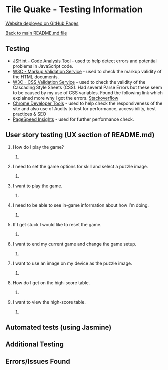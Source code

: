 # Tile Quake - Testing Information

[Website deployed on GitHub Pages](https://devtoguk.github.io/milestone-2-TILE-QUAKE/)

[Back to main README.md file](/README.md)

## Testing
- [JSHint - Code Analysis Tool](https://jshint.com/) - used to help detect errors and potential problems in JavaScript code.
- [W3C - Markup Validation Service](https://validator.w3.org/) - used to check the markup validity of the HTML documents.
- [W3C - CSS Validation Service](https://jigsaw.w3.org/css-validator/) - used to check the validity of the Cascading Style Sheets (CSS). 
  Had several Parse Errors but these seem to be caused by my use of CSS variables. Found the following link which explained more why I
  got the errors. [Stackoverflow](https://stackoverflow.com/questions/57661659/w3c-css-validation-parse-error-on-variables)
- [Chrome Developer Tools](https://developers.google.com/web/tools/chrome-devtools) - used to help check the responsiveness of the site and also use of Audits to test for performance, accessibility, best practices & SEO
- [PageSpeed Insights](https://developers.google.com/speed/pagespeed/insights/) - used for further performance check.


## User story testing (UX section of README.md)
1. How do I play the game?

    1. 

2. I need to set the game options for skill and select a puzzle image.

    1. 

3. I want to play the game.

    1. 

4. I need to be able to see in-game information about how I’m doing.

    1. 

5. If I get stuck I would like to reset the game.

    1. 

6. I want to end my current game and change the game setup.

    1. 

7. I want to use an image on my device as the puzzle image.

    1. 

8. How do I get on the high-score table.

    1. 

9. I want to view the high-score table.

    1. 

## Automated tests (using Jasmine)

## Additional Testing

## Errors/Issues Found
